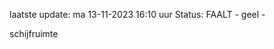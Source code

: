 laatste update: 
ma 13-11-2023 16:10   uur 
Status: FAALT - geel - 
<div class="service Y">schijfruimte</div>